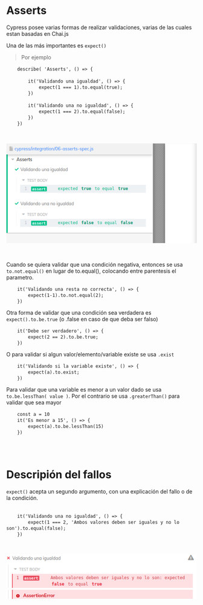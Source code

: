 
# **Asserts**

Cypress posee varias formas de realizar validaciones, varias de las cuales estan basadas en Chai.js
<br>

Una de las más importantes es ```expect()```

>Por ejemplo
```JS
    describe( 'Asserts', () => {

        it('Validando una igualdad', () => {
            expect(1 === 1).to.equal(true);
        })

        it('Validando una no igualdad', () => {
            expect(1 === 2).to.equal(false);
        }) 
    })
```
<br>

![](./images/17.png)

<br>

Cuando se quiera validar que una condición negativa, entonces se usa ```to.not.equal()``` en lugar de to.equal(), colocando entre parentesis el parametro.

```JS
    it('Validando una resta no correcta', () => {
        expect(1-1).to.not.equal(2);
    })
```

Otra forma de validar que una condición sea verdadera es ```expect().to.be.true``` (o .false en caso de que deba ser falso)


```JS
    it('Debe ser verdadero', () => {
        expect(2 == 2).to.be.true;
    })
```

O para validar si algun valor/elemento/variable existe se usa ```.exist```

```JS
    it('Validando si la variable existe', () => {
        expect(a).to.exist;
    })
```

Para validar que una variable es menor a un valor dado se usa ```to.be.lessThan( value )```. Por el contrario se usa ```.greaterThan()``` para validar que sea mayor

```JS
    const a = 10
    it('Es menor a 15', () => {
        expect(a).to.be.lessThan(15)
    })
```
<br><br>
# Descripión del fallos


```expect()``` acepta un segundo argumento, con una explicación del fallo o de la condición.
<br><br>

```JS
    it('Validando una no igualdad', () => {
        expect(1 === 2, 'Ambos valores deben ser iguales y no lo son').to.equal(false);
    }) 
```
<br>

![](./images/18.png)